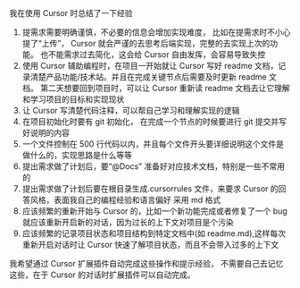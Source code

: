 我在使用 Cursor 时总结了一下经验

1. 提需求需要明确谨慎，不必要的信息会增加实现难度， 比如在提需求时不小心提了“上传”， Cursor 就会严谨的去思考后端实现，完整的去实现上次的功能。 也不能需求过去简化，这会给 Cursor 自由发挥，会容易导致失控
2. 使用 Cursor 辅助编程时，在项目一开始就让 Cursor 写好 readme 文档，记录清楚产品功能/技术站。并且在完成关键节点后需要及时更新 readme 文档。
   第二天想要回到项目时，可以让 Cursor 重新读 readme 文档去让它理解和学习项目的目标和实现现状
3. 让 Cursor 写清楚代码注释，可以帮自己学习和理解实现的逻辑
4. 在项目初始化时要有 git 初始化， 在完成一个节点的时候要进行 git 提交并写好说明的内容
5. 一个文件控制在 500 行代码以内，并且每个文件开头要详细说明这个文件是做什么的，实现思路是什么等等
6. 提出需求做了计划后，要“@Docs” 准备好对应技术文档，特别是一些不常用的
7. 提出需求做了计划后要在根目录生成.cursorrules 文件，来要求 Cursor 的回答风格，表面我自己的编程经验和语言偏好 采用 md 格式
8. 应该频繁的重新开始与 Cursor 的，比如一个新功能完成或者修复了一个 bug 就应该重新开启新的对话，因为过长的上下文对项目是个污染
9. 应该频繁的记录项目状态和项目结构到特定文档中(如 readme.md),这样每次重新开启对话时让 Cursor 快速了解项目状态，而且不会带入过多的上下文

我希望通过 Cursor 扩展插件自动完成这些操作和提示经验， 不需要自己去记忆这些，在于 Cursor 的对话时扩展插件可以自动完成。
